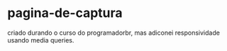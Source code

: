 # pagina-de-captura
 criado durando o curso do programadorbr, mas adiconei responsividade usando media queries.

